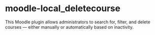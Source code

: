 # moodle-local_deletecourse
This Moodle plugin allows administrators to search for, filter, and delete courses — either manually or automatically based on inactivity.
